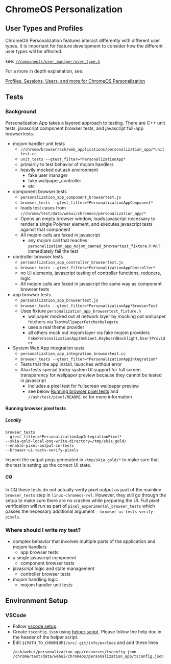 # ChromeOS Personalization

## User Types and Profiles

ChromeOS Personalization features interact differently with different user
types. It is important for feature development to consider how the different
user types will be affected.

see: [`//components/user_manager/user_type.h`](../../../components/user_manager/user_type.h)

For a more in depth explanation, see:

[Profiles, Sessions, Users, and more for ChromeOS Personalization](go/chromeos-personalization-user-types)

## Tests

### Background

Personalization App takes a layered approach to testing. There are C++ unit
tests, javascript component browser tests, and javascript full-app browsertests.

* mojom handler unit tests
  * `//chrome/browser/ash/web_applications/personalization_app/*unittest.cc`
  * `unit_tests --gtest_filter=*PersonalizationApp*`
  * primarily to test behavior of mojom handlers
  * heavily mocked out ash environment
    * fake user manager
    * fake wallpaper_controller
    * etc
* component browser tests
  * `personalization_app_component_browsertest.js`
  * `browser_tests --gtest_filter=*PersonalizationAppComponent*`
  * loads test cases from `//chrome/test/data/webui/chromeos/personalization_app/*`
  * Opens an empty browser window, loads javascript necessary to render a
    single Polymer element, and executes javascript tests against that component
  * All mojom calls are faked in javascript
    * any mojom call that reaches
    `personalization_app_mojom_banned_browsertest_fixture.h`
    will immediately fail the test
* controller browser tests
  * `personalization_app_controller_browsertest.js`
  * `browser_tests --gtest_filter=*PersonalizationAppController*`
  * no UI elements, javascript testing of controller functions, reducers, logic
  * All mojom calls are faked in javascript the same way as component browser
  tests
* app browser tests
  * `personalization_app_browsertest.js`
  * `browser_tests --gtest_filter=*PersonalizationApp*BrowserTest`
  * Uses fixture `personalization_app_browsertest_fixture.h`
    * wallpaper mocked out at network layer by mocking out wallpaper fetchers
    via `TestWallpaperFetcherDelegate`
    * uses a real theme provider
    * all others mock out mojom layer via fake mojom providers
    `FakePersonalizationApp{Ambient,KeyboardBacklight,User}Provider`
* System Web App integration tests
  * `personalization_app_integration_browsertest.cc`
  * `browser_tests --gtest_filter=*PersonalizationAppIntegration*`
  * Tests that the app install, launches without error
  * Also tests special tricky system UI support for full screen transparency for
  wallpaper preview because they cannot be tested in javascript
    * includes a pixel test for fullscreen wallpaper preview
    * see below [Running browser pixel tests](#running-browser-pixel-tests) and
    `//ash/test/pixel/README.md` for more information

#### Running browser pixel tests

##### Locally

```
browser_tests
--gtest_filter=*PersonalizationAppIntegrationPixel*
--skia-gold-local-png-write-directory=/tmp/skia_gold/
--enable-pixel-output-in-tests
--browser-ui-tests-verify-pixels
```

Inspect the output pngs generated in `/tmp/skia_gold/*` to make sure that the
test is setting up the correct UI state.

##### CQ

In CQ these tests do not actually verify pixel output as part of the mainline
`browser_tests` step in `linux-chromeos-rel`. However, they still go through
the setup to make sure there are no crashes while preparing the UI. Full pixel
verification will run as part of `pixel_experimental_browser_tests` which passes
the necessary additional argument `--browser-ui-tests-verify-pixels`.

### Where should I write my test?

* complex behavior that involves multiple parts of the application and mojom
handlers
  * app browser tests
* a single javascript component
  * component browser tests
* javascript logic and state management
  * controller browser tests
* mojom handling logic
  * mojom handler unit tests

## Environment Setup
### VSCode

- Follow [vscode setup](https://chromium.googlesource.com/chromium/src/+/HEAD/docs/vscode.md).
- Create `tsconfig.json` using [helper script](https://chromium.googlesource.com/chromium/src/+/HEAD/ash/webui/personalization_app/tools/gen_tsconfig.py).
  Please follow the help doc in the header of the helper script.
- Edit `${PATH_TO_CHROMIUM}/src/.git/info/exclude` and add these lines
  ```
  /ash/webui/personalization_app/resources/tsconfig.json
  /chrome/test/data/webui/chromeos/personalization_app/tsconfig.json
  ```
